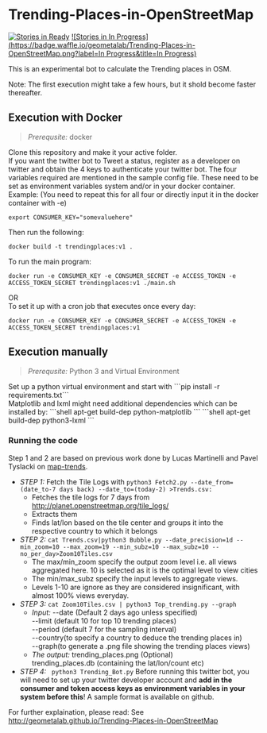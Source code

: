 # Trending-Places-in-OpenStreetMap
[![Stories in Ready](https://badge.waffle.io/geometalab/Trending-Places-in-OpenStreetMap.png?label=ready&title=Ready)](https://waffle.io/geometalab/Trending-Places-in-OpenStreetMap)
[![Stories in In Progress](https://badge.waffle.io/geometalab/Trending-Places-in-OpenStreetMap.png?label=In Progress&title=In Progress)](https://waffle.io/geometalab/Trending-Places-in-OpenStreetMap)

This is an experimental bot to calculate the Trending places in OSM.

Note: The first execution might take a few hours, but it shold become faster thereafter.

## Execution with Docker

>*Prerequsite:* docker

Clone this repository and make it your active folder.  
If you want the twitter bot to Tweet a status, register as a developer on twitter and obtain the 4 keys to authenticate your twitter bot. The four variables required are mentioned in the sample config file.
These need to be set as environment variables system and/or in your docker container.
Example: (You need to repeat this for all four or directly input it in the docker container with -e) 

 ```shell
export CONSUMER_KEY="somevaluehere"
 ```
Then run the following:

```shell
docker build -t trendingplaces:v1 .
```
To run the main program:

```shell
docker run -e CONSUMER_KEY -e CONSUMER_SECRET -e ACCESS_TOKEN -e ACCESS_TOKEN_SECRET trendingplaces:v1 ./main.sh
```
OR   
To set it up with a cron job that executes once every day:
```shell
docker run -e CONSUMER_KEY -e CONSUMER_SECRET -e ACCESS_TOKEN -e ACCESS_TOKEN_SECRET trendingplaces:v1
```
## Execution manually

>*Prerequsite:* Python 3 and Virtual Environment

<p>Set up a python virtual environment and start with ```pip install -r requirements.txt```<br>
  Matplotlib and lxml might need additional dependencies which can be installed by:
```shell
apt-get build-dep python-matplotlib
``` 
```shell
apt-get build-dep python3-lxml
```  

### Running the code
Step 1 and 2 are based on previous work done by Lucas Martinelli and Pavel Tyslacki on <a href="https://github.com/lukasmartinelli/map-trends">map-trends</a>.
- *STEP 1:* Fetch the Tile Logs with ```python3 Fetch2.py --date_from=(date_to-7 days back) --date_to=(today-2) >Trends.csv:```
    - Fetches the tile logs for 7 days from http://planet.openstreetmap.org/tile_logs/
    - Extracts them
    - Finds lat/lon based on the tile center and groups it into the respective country to which it belongs
- *STEP 2:* ```cat Trends.csv|python3 Bubble.py --date_precision=1d --min_zoom=10
 --max_zoom=19 --min_subz=10 --max_subz=10 --no_per_day>Zoom10Tiles.csv ```
    - The max/min_zoom specify the output zoom level i.e. all views aggregated here. 10 is selected as it is the optimal level to view cities
    - The min/max_subz specify the input levels to aggregate views. 
    - Levels 1-10 are ignore as they are considered insignificant, with almost 100% views everyday.
- *STEP 3:*  ```cat Zoom10Tiles.csv | python3 Top_trending.py --graph```
   - *Input:* --date (Default 2 days ago unless specified)  
     --limit (default 10 for top 10 trending places)  
     --period (default 7 for the sampling interval)  
     --country(to specify a country to deduce the trending places in)  
     --graph(to generate a .png file showing the trending places views)  
   - *The output:* trending_places.png (Optional)  
                   trending_places.db (containing the lat/lon/count etc)  
- *STEP 4:* ``` python3 Trending_Bot.py```
  Before running this twitter bot, you will need to set up your twitter developer account and **add in the consumer and token access keys as environment variables in your system before this**! A sample format is available on github.


For further explaination, please read:
See http://geometalab.github.io/Trending-Places-in-OpenStreetMap
